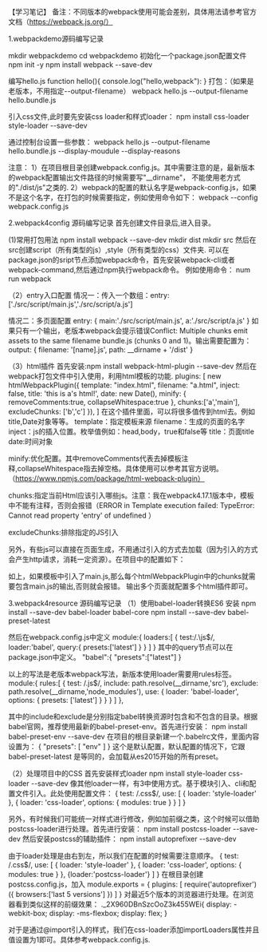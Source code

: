 【学习笔记】
备注：不同版本的webpack使用可能会差别，具体用法请参考官方文档（https://webpack.js.org/）

1.webpackdemo源码编写记录

mkdir webpackdemo
cd webpackdemo
初始化一个package.json配置文件 npm init -y
npm install webpack --save-dev

编写hello.js
function hello(){
console.log("hello,webpack"):
}
打包：（如果是老版本，不用指定--output-filename）
webpack hello.js --output-filename hello.bundle.js

引入css文件,此时要先安装css loader和样式loader：
npm install css-loader style-loader --save-dev

通过控制台设置一些参数：
webpack hello.js --output-filename hello.bundle.js --display-moudule --display-reasons

注意：
1）在项目根目录创建webpack.config.js。其中需要注意的是，最新版本的webpack配置输出文件路径的时候需要写"__dirname"，
不能使用老方式的"./dist/js"之类的.
2）webpack的配置的默认名字是webpack-config.js，如果不是这个名字，在打包的时候需要指定，例如使用命令如下：
webpack --config webpack.config.js

2.webpack4config 源码编写记录
首先创建文件目录后,进入目录。

(1)常用打包用法
npm install webpack --save-dev
mkdir dist
mkdir src
然后在src创建script（所有类型的js）,style（所有类型的css）文件夹.
可以在package.json的sript节点添加webpack命令，首先安装webpack-cli或者webpack-command,然后通过npm执行webpack命令。
例如使用命令：
num run webpack

（2）entry入口配置
情况一：传入一个数组：entry: ['./src/script/main.js','./src/script/a.js']

情况二：多页面配置
entry: {
    main:'./src/script/main.js',
    a:'./src/script/a.js'
}
如果只有一个输出，老版本webpack会提示错误Conflict: Multiple chunks emit assets to the same filename
bundle.js (chunks 0 and 1)。输出需要配置为：
output: {
    filename: '[name].js',
    path: __dirname + '/dist'
}

（3）html插件
首先安装:npm install webpack-html-plugin --save-dev
然后在webpack打包文件中引入使用，利用html模板的功能.
plugins: [
    new htmlWebpackPlugin({
        template: "index.html",
        filename: "a.html",
        inject: false,
        title: 'this is a\'s html!',
        date: new Date(),
        minify: {
            removeComments:true,
            collapseWhitespace:true
        },
        chunks:['a','main'],
        excludeChunks: ['b','c']
    }),
]
在这个插件里面，可以将很多值传到html去。例如title,Date对象等等。
template：指定模板来源
filename：生成的页面的名字
inject：js的插入位置。枚举值例如：head,body，true和false等
title：页面title
date:时间对象

minify:优化配置。其中removeComments代表去掉模板注释,collapseWhitespace指去掉空格。具体使用可以参考其官方说明。（https://www.npmjs.com/package/html-webpack-plugin）

chunks:指定当前Html应该引入哪些js。注意：我在webpack4.17.1版本中，模板中不能有注释，否则会报错（ERROR in Template execution failed: TypeError: Cannot read property 'entry' of undefined
）

excludeChunks:排除指定的JS引入

另外，有些js可以直接在页面生成，不用通过引入的方式去加载（因为引入的方式会产生http请求，消耗一定资源）。在项目中的配置如下：
<script type="text/javascript">
    <%= compilation.assets[htmlWebpackPlugin.files.chunks.main.entry.substr(htmlWebpackPlugin.files.publicPath.length)].source()%>
</script>

如上，如果模板中引入了main.js,那么每个htmlWebpackPlugin中的chunks就需要包含main.js的输出,否则就会报错。
输出多个页面就配置多个html插件即可。


3.webpack4resource 源码编写记录
（1）使用babel-loader转换ES6
安装
npm install --save-dev babel-loader babel-core
npm install --save-dev babel-preset-latest

然后在webpack.config.js中定义
module:{
    loaders:[
        {
            test:/.\js$/,
            loader:'babel',
            query:{
                 presets:['latest']
             }
        }
    ]
}
其中的query节点可以在package.json中定义。
  "babel":{
    "presets":["latest"]
  }

以上的写法是老版本webpack写法，新版本使用loader需要用rules标签。
module:{
    rules:[
        {
            test: /\.js$/,
            include: path.resolve(__dirname,'src'),
            exclude: path.resolve(__dirname,'node_modules'),
            use: {
                loader: 'babel-loader',
                options: {
                    presets: ['latest']
                }
            }
        }
    ]
},

其中的include和exclude是分别指定babel转换资源时包含和不包含的目录。根据babel官网，推荐使用最新的babel-preset-env。首先进行安装：
npm install babel-preset-env --save-dev
在项目的根目录新建一个.babelrc文件，里面内容设置为：
{
    "presets": [ "env" ]
}
这个是默认配置，默认配置的情况下，它跟 babel-preset-latest 是等同的，会加载从es2015开始的所有preset。

（2）处理项目中的CSS
首先安装样式loader
npm install style-loader css-loader --save-dev
像其他loader一样，有3中使用方式。基于模块引入、cli和配置文件引入。此处使用配置文件：
{
    test: /\.css$/,
    use: [
        { loader: 'style-loader' },
        { loader: 'css-loader',
            options: {
            modules: true
            }
        }
    ]
}

另外，有时候我们可能统一对样式进行修改，例如加前缀之类，这个时候可以借助postcss-loader进行处理。首先进行安装：
npm install postcss-loader --save-dev
然后安装postcss的辅助插件：
npm install autoprefixer --save-dev

由于loader处理是由右到左，所以我们在配置的时候需要注意顺序。
{
    test: /\.css$/,
    use: [
        { loader: 'style-loader' },
        { loader: 'css-loader',
            options: {
                modules: true
            }
        },
        {loader:'postcss-loader'}
    ]
}
在根目录创建postcss.config.js，加入
module.exports = {
    plugins: [
        require('autoprefixer')({
            browsers:['last 5 versions']
        })
    ]
}
对最近5个版本的浏览器进行处理。在浏览器看到类似这样的前缀效果：
._2X960DBnSzcOoZ3k455WEi{
    display: -webkit-box;
    display: -ms-flexbox;
    display: flex;
}

对于是通过@import引入的样式，我们在css-loader添加importLoaders属性并且值设置为1即可。具体参考webpack.config.js.
